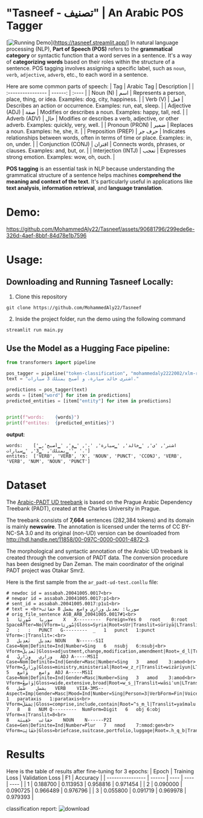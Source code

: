# "Tasneef - تصنيف" | An Arabic POS Tagger
[![Running Demo](https://streamlit.io/images/brand/streamlit-logo-secondary-colormark-darktext.svg)](https://tasneef.streamlit.app/]
In natural language processing (NLP), **Part of Speech (POS)** refers to the **grammatical category** or syntactic function that a word serves in a sentence. It's a way of **categorizing words** based on their roles within the structure of a sentence. POS tagging involves assigning a specific label, such as `noun`, `verb`, `adjective`, `adverb`, etc., to each word in a sentence.

Here are some common parts of speech:
| Tag              | Arabic Tag | Description |
| :---------------- | ------: | :---- |
| Noun (N)        |   اسم   | Represents a person, place, thing, or idea. Examples: dog, city, happiness. |
| Verb (V)           |   فعل   | Describes an action or occurrence. Examples: run, eat, sleep. |
| Adjective (ADJ)    |  صفة   | Modifies or describes a noun. Examples: happy, tall, red. |
| Adverb (ADV) |  حال   | Modifies or describes a verb, adjective, or other adverb. Examples: quickly, very, well. |
| Pronoun (PRON) |  ضمير   | Replaces a noun. Examples: he, she, it. |
| Preposition (PREP) |  حرف جر   | Indicates relationships between words, often in terms of time or place. Examples: in, on, under. |
| Conjunction (CONJ) |  اقتران   | Connects words, phrases, or clauses. Examples: and, but, or. |
| Interjection (INTJ) |  تعجب   | Expresses strong emotion. Examples: wow, oh, ouch. |

**POS tagging** is an essential task in NLP because understanding the grammatical structure of a sentence helps machines **comprehend the meaning and context of the text**. It's particularly useful in applications like **text analysis**, **information retrieval**, and **language translation**.

# Demo:
https://github.com/MohammedAly22/Tasneef/assets/90681796/299ede6e-326d-4aef-8bbf-84d78e1b7596


# Usage:
## Downloading and Running Tasneef Locally:
1. Clone this repository
```git
git clone https://github.com/MohammedAly22/Tasneef
```

2. Inside the project folder, run the demo using the following command
```
streamlit run main.py
```

## Use the Model as a Hugging Face pipeline:
```python
from transformers import pipeline

pos_tagger = pipeline("token-classification", "mohammedaly2222002/xlm-roberta-base-finetuned-ud-arabic")
text = "اشترى خالد سيارة، و أصبح يمتلك 3 سيارات."

predictions = pos_tagger(text)
words = [item["word"] for item in predictions]
predicted_entities = [item["entity"] for item in predictions]


print(f"words:    {words}")
print(f"entites:  {predicted_entities}")
```

**output**:
```
words:    ['▁اشتر', 'ى', '▁خالد', '▁سيارة', '،', '▁و', '▁أصبح', '▁يمتلك', '▁3', '▁سيارات', '.']
entites:  ['VERB', 'VERB', 'X', 'NOUN', 'PUNCT', 'CCONJ', 'VERB', 'VERB', 'NUM', 'NOUN', 'PUNCT']
```

# Dataset
The [Arabic-PADT UD treebank](https://github.com/UniversalDependencies/UD_Arabic-PADT) is based on the Prague Arabic Dependency Treebank (PADT), created at the Charles University in Prague.

The treebank consists of **7,664** sentences (282,384 tokens) and its domain is mainly **newswire**. The annotation is licensed under the terms of CC BY-NC-SA 3.0 and its original (non-UD) version can be downloaded from http://hdl.handle.net/11858/00-097C-0000-0001-4872-3.

The morphological and syntactic annotation of the Arabic UD treebank is created through the conversion of PADT data. The conversion procedure has been designed by Dan Zeman. The main coordinator of the original PADT project was Otakar Smrž.

Here is the first sample from the `ar_padt-ud-test.conllu` file:
```
# newdoc id = assabah.20041005.0017<br>
# newpar id = assabah.20041005.0017:p1<br>
# sent_id = assabah.20041005.0017:p1u1<br>
# text = <br>سوريا: تعديل وزاري واسع يشمل 8 حقائب
# orig_file_sentence ASB_ARB_20041005.0017#1<br>
1	سوريا	سُورِيَا	X	X---------	Foreign=Yes	0	root	0:root	SpaceAfter=No|Vform=سُورِيَا|Gloss=Syria|Root=sUr|Translit=sūriyā|LTranslit=sūriyā<br>
2	:	:	PUNCT	G---------	_	1	punct	1:punct	Vform=:|Translit=:<br>
3	تعديل	تَعدِيل	NOUN	N------S1I	Case=Nom|Definite=Ind|Number=Sing	6	nsubj	6:nsubj<br>	Vform=تَعدِيلٌ|Gloss=adjustment,change,modification,amendment|Root=_d_l|Translit=taʿdīlun|LTranslit=tadīl<br>
4	وزاري	وِزَارِيّ	ADJ	A-----MS1I	Case=Nom|Definite=Ind|Gender=Masc|Number=Sing	3	amod	3:amod<br>	Vform=وِزَارِيٌّ|Gloss=ministry,ministerial|Root=w_z_r|Translit=wizārīyun|LTranslit=wizārīy<br>
5	واسع	وَاسِع	ADJ	A-----MS1I	Case=Nom|Definite=Ind|Gender=Masc|Number=Sing	3	amod	3:amod<br>	Vform=وَاسِعٌ|Gloss=wide,extensive,broad|Root=w_s_|Translit=wāsiʿun|LTranslit=wāsi<br>
6	يشمل	شَمِل	VERB	VIIA-3MS--	Aspect=Imp|Gender=Masc|Mood=Ind|Number=Sing|Person=3|VerbForm=Fin|Voice=Act	1	parataxis	1:parataxis<br>	Vform=يَشمَلُ|Gloss=comprise,include,contain|Root=^s_m_l|Translit=yašmalu|LTranslit=šamil<br>
7	8	8	NUM	Q---------	NumForm=Digit	6	obj	6:obj	Vform=٨|Translit=8<br>
8	حقائب	حَقِيبَة	NOUN	N------P2I	Case=Gen|Definite=Ind|Number=Plur	7	nmod	7:nmod:gen<br>	Vform=حَقَائِبَ|Gloss=briefcase,suitcase,portfolio,luggage|Root=.h_q_b|Translit=ḥaqāʾiba|LTranslit=ḥaqībat<br>
```

# Results
Here is the table of results after fine-tuning for 3 epochs:
| Epoch              | Training Loss | Validation Loss | F1 | Accuracy |
| ---------------- | ------ | ---- |  ---- |  ---- |
| 1 | 0.188700 | 0.113953 | 0.958816 | 0.971454 |
| 2 | 0.090000 | 0.090725 | 0.966489 | 0.976796 |
| 3 | 0.055800 | 0.091719 | 0.969978 | 0.979393 |

classification report:
![download](https://github.com/MohammedAly22/Tasneef/assets/90681796/eb9857e7-5bc0-460f-b3d6-ef31c94c68b1)
